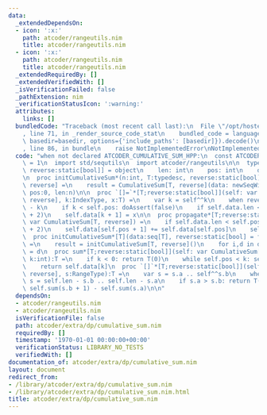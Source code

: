```yaml
---
data:
  _extendedDependsOn:
  - icon: ':x:'
    path: atcoder/rangeutils.nim
    title: atcoder/rangeutils.nim
  - icon: ':x:'
    path: atcoder/rangeutils.nim
    title: atcoder/rangeutils.nim
  _extendedRequiredBy: []
  _extendedVerifiedWith: []
  _isVerificationFailed: false
  _pathExtension: nim
  _verificationStatusIcon: ':warning:'
  attributes:
    links: []
  bundledCode: "Traceback (most recent call last):\n  File \"/opt/hostedtoolcache/Python/3.9.6/x64/lib/python3.9/site-packages/onlinejudge_verify/documentation/build.py\"\
    , line 71, in _render_source_code_stat\n    bundled_code = language.bundle(stat.path,\
    \ basedir=basedir, options={'include_paths': [basedir]}).decode()\n  File \"/opt/hostedtoolcache/Python/3.9.6/x64/lib/python3.9/site-packages/onlinejudge_verify/languages/nim.py\"\
    , line 86, in bundle\n    raise NotImplementedError\nNotImplementedError\n"
  code: "when not declared ATCODER_CUMULATIVE_SUM_HPP:\n  const ATCODER_CUMULATIVE_SUM_HPP*\
    \ = 1\n  import std/sequtils\n  import atcoder/rangeutils\n\n  type CumulativeSum*[T;\
    \ reverse:static[bool]] = object\n    len: int\n    pos: int\n    data: seq[T]\n\
    \n  proc initCumulativeSum*(n:int, T:typedesc, reverse:static[bool] = false):CumulativeSum[T,\
    \ reverse] =\n    result = CumulativeSum[T, reverse](data: newSeqWith(n + 1, T.default),\
    \ pos:0, len:n)\n\n  proc `[]=`*[T;reverse:static[bool]](self: var CumulativeSum[T,\
    \ reverse], k:IndexType, x:T) =\n    var k = self^^k\n    when reverse: k = self.len\
    \ - k\n    if k < self.pos: doAssert(false)\n    if self.data.len < k + 2: self.data.setLen(k\
    \ + 2)\n    self.data[k + 1] = x\n\n  proc propagate*[T;reverse:static[bool]](self:\
    \ var CumulativeSum[T, reverse]) =\n    if self.data.len < self.pos + 2: self.data.setLen(self.pos\
    \ + 2)\n    self.data[self.pos + 1] += self.data[self.pos]\n    self.pos.inc\n\
    \  proc initCumulativeSum*[T](data:seq[T], reverse:static[bool] = false):CumulativeSum\
    \ =\n    result = initCumulativeSum[T, reverse]()\n    for i,d in data: result[i]\
    \ = d\n  proc sum*[T;reverse:static[bool]](self: var CumulativeSum[T, reverse],\
    \ k:int):T =\n    if k < 0: return T(0)\n    while self.pos < k: self.propagate()\n\
    \    return self.data[k]\n  proc `[]`*[T;reverse:static[bool]](self: var CumulativeSum[T,\
    \ reverse], s:RangeType):T =\n    var s = s.a .. self^^s.b\n    when reverse:\
    \ s = self.len - s.b .. self.len - s.a\n    if s.a > s.b: return T(0)\n    return\
    \ self.sum(s.b + 1) - self.sum(s.a)\n\n"
  dependsOn:
  - atcoder/rangeutils.nim
  - atcoder/rangeutils.nim
  isVerificationFile: false
  path: atcoder/extra/dp/cumulative_sum.nim
  requiredBy: []
  timestamp: '1970-01-01 00:00:00+00:00'
  verificationStatus: LIBRARY_NO_TESTS
  verifiedWith: []
documentation_of: atcoder/extra/dp/cumulative_sum.nim
layout: document
redirect_from:
- /library/atcoder/extra/dp/cumulative_sum.nim
- /library/atcoder/extra/dp/cumulative_sum.nim.html
title: atcoder/extra/dp/cumulative_sum.nim
---
```

